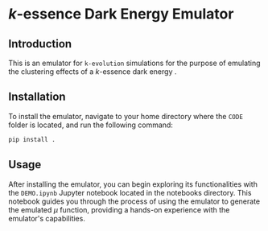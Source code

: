 # $k$-essence Dark Energy Emulator

## Introduction
This is an emulator for `k-evolution` simulations for the purpose of emulating the clustering effects of a $k$-essence dark energy .

## Installation

To install the emulator, navigate to your home directory where the `CODE` folder is located, and run the following command:

```bash
pip install .
```

## Usage

After installing the emulator, you can begin exploring its functionalities with the `DEMO.ipynb` Jupyter notebook located in the notebooks directory. This notebook guides you through the process of using the emulator to generate the emulated $\mu$ function, providing a hands-on experience with the emulator's capabilities.


